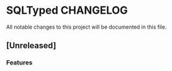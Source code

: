 # SQLTyped CHANGELOG

All notable changes to this project will be documented in this file.

## [Unreleased]

### Features
